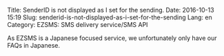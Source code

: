 Title: SenderID is not displayed as I set for the sending.
Date: 2016-10-13 15:19
Slug: senderid-is-not-displayed-as-i-set-for-the-sending
Lang: en
Category: EZSMS: SMS delivery service/SMS API

As EZSMS is a Japanese focused service, we unfortunately only have our FAQs in Japanese.
